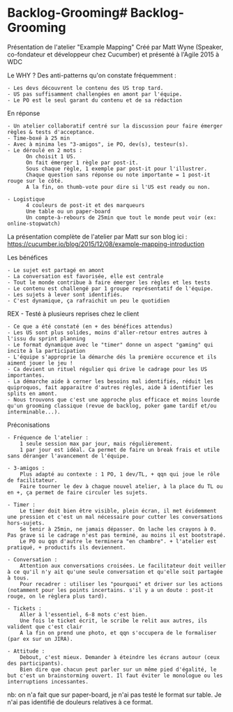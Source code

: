 # Backlog-Grooming# Backlog-Grooming

Présentation de l'atelier "Example Mapping"
Créé par Matt Wyne (Speaker, co-fondateur et développeur chez Cucumber) et présenté à l'Agile 2015 à WDC
 
Le WHY ? Des anti-patterns qu'on constate fréquemment :

    - Les devs découvrent le contenu des US trop tard.
    - US pas suffisamment challengées en amont par l'équipe.
    - Le PO est le seul garant du contenu et de sa rédaction
    
En réponse

    - Un atelier collaboratif centré sur la discussion pour faire émerger règles & tests d'acceptance.
    - Time-boxé à 25 min
    - Avec à minima les "3-amigos", ie PO, dev(s), testeur(s).
    - Le déroulé en 2 mots : 
          On choisit 1 US. 
          On fait émerger 1 règle par post-it. 
          Sous chaque règle, 1 exemple par post-it pour l'illustrer. 
          Chaque question sans réponse ou note importante = 1 post-it rouge sur le côté.
          A la fin, on thumb-vote pour dire si l'US est ready ou non.

    - Logistique
          4 couleurs de post-it et des marqueurs
          Une table ou un paper-board
          Un compte-à-rebours de 25min que tout le monde peut voir (ex: online-stopwatch)
          
La présentation complète de l'atelier par Matt sur son blog ici : https://cucumber.io/blog/2015/12/08/example-mapping-introduction
 
Les bénéfices

    - Le sujet est partagé en amont
    - La conversation est favorisée, elle est centrale
    - Tout le monde contribue à faire émerger les règles et les tests
    - Le contenu est challengé par 1 groupe représentatif de l'équipe.
    - Les sujets à lever sont identifiés.
    - C'est dynamique, ça rafraichit un peu le quotidien
    
REX 
    - Testé à plusieurs reprises chez le client

    - Ce que a été constaté (en + des bénéfices attendus) 
    - Les US sont plus solides, moins d'aller-retour entres autres à l'issu du sprint planning
    - Le format dynamique avec le "timer" donne un aspect "gaming" qui incite à la participation
    - L'équipe s'approprie la démarche dés la première occurence et ils aiment jouer le jeu !
    - Ca devient un rituel régulier qui drive le cadrage pour les US importantes.
    - La démarche aide à cerner les besoins mal identifiés, réduit les quiproquos, fait apparaitre d'autres règles, aide à identifier les splits en amont.
    - Nous trouvons que c'est une approche plus efficace et moins lourde qu'un grooming classique (revue de backlog, poker game tardif et/ou interminable...).

Préconisations

    - Fréquence de l'atelier :
        1 seule session max par jour, mais régulièrement. 
        1 par jour est idéal. Ca permet de faire un break frais et utile sans déranger l'avancement de l'équipe.
        
    - 3-amigos :
        Plus adapté au contexte : 1 PO, 1 dev/TL, + qqn qui joue le rôle de facilitateur.
        Faire tourner le dev à chaque nouvel atelier, à la place du TL ou en +, ça permet de faire circuler les sujets.
        
    - Timer :
        Le timer doit bien être visible, plein écran, il met évidemment une pression et c'est un mal nécessaire pour cutter les conversations hors-sujets.
        Se tenir à 25min, ne jamais dépasser. On lache les crayons à 0. Pas grave si le cadrage n'est pas terminé, au moins il est bootstrapé. 
        Le PO ou qqn d'autre le terminera "en chambre". + l'atelier est pratiqué, + productifs ils deviennent.
        
    - Conversation :
        Attention aux conversations croisées. Le facilitateur doit veiller à ce qu'il n'y ait qu'une seule conversation et qu'elle soit partagée à tous.
        Pour recadrer : utiliser les "pourquoi" et driver sur les actions (notamment pour les points incertains. s'il y a un doute : post-it rouge, on le règlera plus tard).
        
    - Tickets :
        Aller à l'essentiel, 6-8 mots c'est bien.
        Une fois le ticket écrit, le scribe le relit aux autres, ils valident que c'est clair 
        A la fin on prend une photo, et qqn s'occupera de le formaliser (par ex sur un JIRA).
        
    - Attitude :
        Debout, c'est mieux. Demander à éteindre les écrans autour (ceux des participants).
        Bien dire que chacun peut parler sur un même pied d'égalité, le but c'est un brainstorming ouvert. Il faut éviter le monologue ou les interruptions incessantes.                
 
nb: on n'a fait que sur paper-board, je n'ai pas testé le format sur table. Je n'ai pas identifié de douleurs relatives à ce format.
